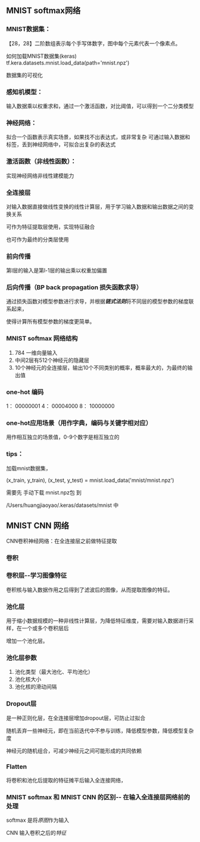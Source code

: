## MNIST softmax网络

### MNIST数据集：
【28，28】二阶数组表示每个手写体数字，图中每个元素代表一个像素点。
 
 如何加载MNIST数据集(keras)
 tf.kera.datasets.mnist.load_data(path='mnist.npz')
  
数据集的可视化

### 感知机模型：
输入数据乘以权重求和，通过一个激活函数，对比阈值，可以得到一个二分类模型


### 神经网络：
拟合一个函数表示真实场景，如果找不出表达式，或非常复杂
可通过输入数据和标签，丢到神经网络中，可拟合出复杂的表达式

### 激活函数（非线性函数）：
实现神经网络非线性建模能力

### 全连接层
对输入数据直接做线性变换的线性计算层，用于学习输入数据和输出数据之间的变换关系

可作为特征提取层使用，实现特征融合

也可作为最终的分类层使用

### 前向传播
第l层的输入是第l-1层的输出乘以权重加偏置

### 后向传播（BP back propagation 损失函数求导）
通过损失函数对模型参数进行求导，并根据***链式法则***将不同层的模型参数的梯度联系起来，

使得计算所有模型参数的梯度更简单。

### MNIST softmax 网络结构
1. 784 一维向量输入
2. 中间2层有512个神经元的隐藏层
3. 10个神经元的全连接层，输出10个不同类别的概率，概率最大的，为最终的输出值

### one-hot 编码
1： 00000001
4： 00004000
8： 10000000

### one-hot应用场景（用作字典，编码与关键字相对应）
用作相互独立的场景值，0-9个数字是相互独立的

### tips：
加载mnist数据集，

(x_train, y_train), (x_test, y_test) = mnist.load_data('mnist/mnist.npz')

需要先 手动下载 mnist.npz包 到

/Users/huangjiaoyao/.keras/datasets/mnist 中


## MNIST CNN 网络
CNN卷积神经网络：在全连接层之前做特征提取

### 卷积

### 卷积层--学习图像特征
卷积核与输入数据作用之后得到了滤波后的图像，从而提取图像的特征。

### 池化层
用于缩小数据规模的一种非线性计算层，为降低特征维度，需要对输入数据进行采样，在一个或多个卷积层后

增加一个池化层。

### 池化层参数
1. 池化类型（最大池化、平均池化）
2. 池化核大小
3. 池化核的滑动间隔


### Dropout层
是一种正则化层，在全连接层增加dropout层，可防止过拟合

随机丢弃一些神经元，即在当前迭代中不参与训练，降低模型参数，降低模型复杂度

神经元的随机组合，可减少神经元之间可能形成的共同依赖

### Flatten
将卷积和池化后提取的特征摊平后输入全连接网络，

### MNIST softmax 和 MNIST CNN 的区别-- 在输入全连接层网络前的处理
softmax 是将*原图*作为输入

CNN 输入卷积之后的*特征*














